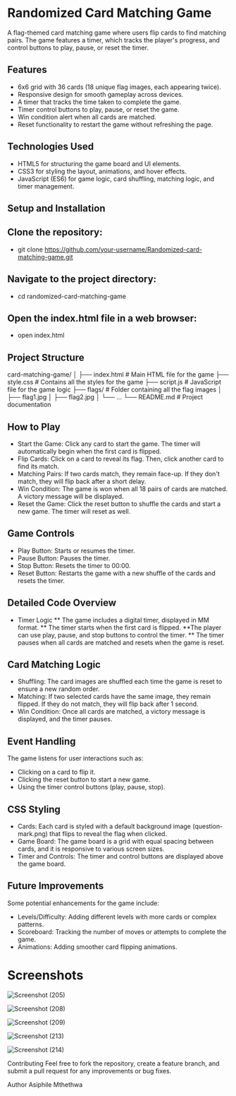 # Randomized Card Matching Game

A flag-themed card matching game where users flip cards to find matching pairs. The game features a timer, which tracks the player's progress, and control buttons to play, pause, or reset the timer.

## Features

* 6x6 grid with 36 cards (18 unique flag images, each appearing twice).
* Responsive design for smooth gameplay across devices.
* A timer that tracks the time taken to complete the game.
* Timer control buttons to play, pause, or reset the game.
* Win condition alert when all cards are matched.
* Reset functionality to restart the game without refreshing the page.


## Technologies Used

* HTML5 for structuring the game board and UI elements.
* CSS3 for styling the layout, animations, and hover effects.
* JavaScript (ES6) for game logic, card shuffling, matching logic, and timer 
management.


## Setup and Installation

## Clone the repository:

* git clone https://github.com/your-username/Randomized-card-matching-game.git


## Navigate to the project directory:

* cd randomized-card-matching-game


## Open the index.html file in a web browser:

* open index.html


## Project Structure

card-matching-game/ │ ├── index.html # Main HTML file for the game ├── style.css # Contains all the styles for the game ├── script.js # JavaScript file for the game logic ├── flags/ # Folder containing all the flag images │ ├── flag1.jpg │ ├── flag2.jpg │ └── ... └── README.md # Project documentation


## How to Play

* Start the Game: Click any card to start the game. The timer will automatically begin when the first card is flipped.
* Flip Cards: Click on a card to reveal its flag. Then, click another card to find its match.
* Matching Pairs: If two cards match, they remain face-up. If they don't match, they will flip back after a short delay.
* Win Condition: The game is won when all 18 pairs of cards are matched. A victory message will be displayed.
* Reset the Game: Click the reset button to shuffle the cards and start a new game. The timer will reset as well.

## Game Controls

* Play Button: Starts or resumes the timer.
* Pause Button: Pauses the timer.
* Stop Button: Resets the timer to 00:00.
* Reset Button: Restarts the game with a new shuffle of the cards and resets the timer.


## Detailed Code Overview

* Timer Logic
** The game includes a digital timer, displayed in MM
format.
** The timer starts when the first card is flipped.
**The player can use play, pause, and stop buttons to control the timer.
** The timer pauses when all cards are matched and resets when the game is reset.

## Card Matching Logic

* Shuffling: The card images are shuffled each time the game is reset to ensure a new random order.
* Matching: If two selected cards have the same image, they remain flipped. If they do not match, they will flip back after 1 second.
* Win Condition: Once all cards are matched, a victory message is displayed, and the timer pauses.


## Event Handling

The game listens for user interactions such as:

* Clicking on a card to flip it.
* Clicking the reset button to start a new game.
* Using the timer control buttons (play, pause, stop).

## CSS Styling

* Cards: Each card is styled with a default background image (question-mark.png) that flips to reveal the flag when clicked.
* Game Board: The game board is a grid with equal spacing between cards, and it is responsive to various screen sizes.
* Timer and Controls: The timer and control buttons are displayed above the game board.


## Future Improvements
Some potential enhancements for the game include:

* Levels/Difficulty: Adding different levels with more cards or complex patterns.
* Scoreboard: Tracking the number of moves or attempts to complete the game.
* Animations: Adding smoother card flipping animations.

# Screenshots


![Screenshot (205)](https://github.com/user-attachments/assets/e88a13c8-3359-4543-b813-66cc08db5c50)


![Screenshot (208)](https://github.com/user-attachments/assets/2a7d94a1-a6b2-42c9-9056-a986700b7d62)

![Screenshot (209)](https://github.com/user-attachments/assets/7fa5801d-7b2a-40b7-8fb3-2279d193714d)


![Screenshot (213)](https://github.com/user-attachments/assets/6cdfd3c0-9c46-4e77-8adf-01f5c45ad5e5)

![Screenshot (214)](https://github.com/user-attachments/assets/a2ae7548-347f-428e-a82d-bed32afa4bba)

Contributing
Feel free to fork the repository, create a feature branch, and submit a pull request for any improvements or bug fixes.

Author
Asiphile Mthethwa
